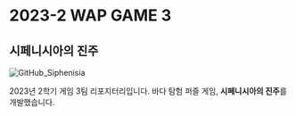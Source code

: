 # 2023-2 WAP GAME 3
## 시페니시아의 진주
![GitHub_Siphenisia](https://github.com/pknu-wap/2023_2_Game_Team_3/assets/61517039/4e7b9390-54ce-4f7c-aac3-8a05984f8112)

2023년 2학기 게임 3팀 리포지터리입니다.
바다 탐험 퍼즐 게임, **시페니시아의 진주**를 개발했습니다.
